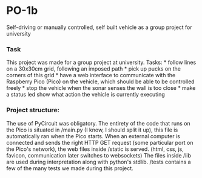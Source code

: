 # PO-1b
Self-driving or manually controlled, self built vehicle as a group project for university

### Task
This project was made for a group project at university.
Tasks:
	* follow lines on a 30x30cm grid, following an imposed path
	* pick up pucks on the corners of this grid
	* have a web interface to communicate with the Raspberry Pico (Pico) on the vehicle, which should be able to be controlled freely
	* stop the vehicle when the sonar senses the wall is too close
	* make a status led show what action the vehicle is currently executing
### Project structure:
The use of PyCircuit was obligatory.
The entirety of the code that runs on the Pico is situated in /main.py (I know, I should split it up), this file is automatically ran when the Pico starts.
When an external computer is connected and sends the right HTTP GET request (some particular port on the Pico's network), the web files inside /static is served. (html, css, js, favicon, communication later switches to websockets)
The files inside /lib are used during interpretation along with python's stdlib.
/tests contains a few of the many tests we made during this project.
